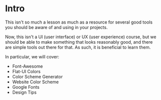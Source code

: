 # Intro

This isn't so much a lesson as much as a resource for several good tools you should be aware of and using in your projects.

  

Now, this isn't a UI (user interface) or UX (user experience) course, but we should be able to make something that looks reasonably good, and there are simple tools out there for that. As such, it is beneficial to learn them.

  

In particular, we will cover:

-   Font-Awesome
-   Flat-UI Colors
-   Color Scheme Generator
-   Website Color Scheme
-   Google Fonts
-   Design Tips